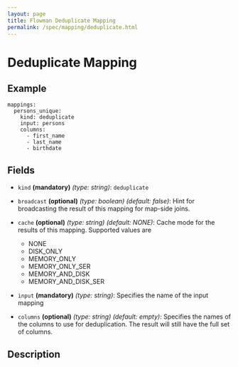 ```yaml
---
layout: page
title: Flowman Deduplicate Mapping
permalink: /spec/mapping/deduplicate.html
---
```

# Deduplicate Mapping

## Example
```
mappings:
  persons_unique:
    kind: deduplicate
    input: persons
    columns:
      - first_name
      - last_name
      - birthdate
```

## Fields

* `kind` **(mandatory)** *(type: string)*: `deduplicate`

* `broadcast` **(optional)** *(type: boolean)* *(default: false)*: 
Hint for broadcasting the result of this mapping for map-side joins.

* `cache` **(optional)** *(type: string)* *(default: NONE)*:
Cache mode for the results of this mapping. Supported values are
  * NONE
  * DISK_ONLY
  * MEMORY_ONLY
  * MEMORY_ONLY_SER
  * MEMORY_AND_DISK
  * MEMORY_AND_DISK_SER

* `input` **(mandatory)** *(type: string)*:
Specifies the name of the input mapping

* `columns` **(optional)** *(type: string)* *(default: empty)*:
Specifies the names of the columns to use for deduplication. The result will still have the
full set of columns.

## Description
